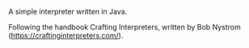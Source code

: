A simple interpreter written in Java.

Following the handbook Crafting Interpreters, written by Bob Nystrom (https://craftinginterpreters.com/).